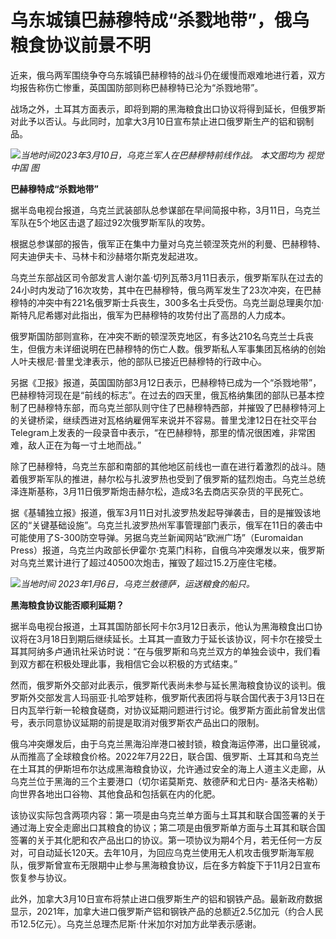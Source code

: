 # 乌东城镇巴赫穆特成“杀戮地带”，俄乌粮食协议前景不明

近来，俄乌两军围绕争夺乌东城镇巴赫穆特的战斗仍在缓慢而艰难地进行着，双方均报告称伤亡惨重，英国国防部则称巴赫穆特已沦为“杀戮地带”。

战场之外，土耳其方面表示，即将到期的黑海粮食出口协议将得到延长，但俄罗斯对此予以否认。与此同时，加拿大3月10日宣布禁止进口俄罗斯生产的铝和钢制品。

![](https://inews.gtimg.com/om_bt/Oydq_2beL0ZJSFTmpE6T16F287Fs12fV9_AkEOy86lKeUAA/1000)_当地时间2023年3月10日，乌克兰军人在巴赫穆特前线作战。
本文图均为 视觉中国 图_

**巴赫穆特成“杀戮地带”**

据半岛电视台报道，乌克兰武装部队总参谋部在早间简报中称，3月11日，乌克兰军队在5个地区击退了超过92次俄罗斯军队的攻势。

根据总参谋部的报告，俄军正在集中力量对乌克兰顿涅茨克州的利曼、巴赫穆特、阿夫迪伊夫卡、马林卡和沙赫塔尔斯克发起进攻。

乌克兰东部战区司令部发言人谢尔盖·切列瓦蒂3月11日表示，俄罗斯军队在过去的24小时内发动了16次攻势，其中在巴赫穆特，俄乌两军发生了23次冲突，在巴赫穆特的冲突中有221名俄罗斯士兵丧生，300多名士兵受伤。乌克兰副总理奥尔加·斯特凡尼希娜对此指出，俄军为巴赫穆特的攻势付出了高昂的人力成本。

俄罗斯国防部则宣称，在冲突不断的顿涅茨克地区，有多达210名乌克兰士兵丧生，但俄方未详细说明在巴赫穆特的伤亡人数。俄罗斯私人军事集团瓦格纳的创始人叶夫根尼·普里戈津表示，他的部队已接近巴赫穆特的行政中心。

另据《卫报》报道，英国国防部3月12日表示，巴赫穆特已成为一个“杀戮地带”，巴赫穆特河现在是“前线的标志”。在过去的四天里，俄瓦格纳集团的部队已基本控制了巴赫穆特东部，而乌克兰部队则守住了巴赫穆特西部，并摧毁了巴赫穆特河上的关键桥梁，继续西进对瓦格纳雇佣军来说并不容易。普里戈津12日在社交平台Telegram上发表的一段录音中表示，“在巴赫穆特，那里的情况很困难，非常困难，敌人正在为每一寸土地而战。”

除了巴赫穆特，乌克兰东部和南部的其他地区前线也一直在进行着激烈的战斗。随着俄罗斯军队的推进，赫尔松与扎波罗热也受到了俄罗斯的猛烈炮击。乌克兰总统泽连斯基称，3月11日俄罗斯炮击赫尔松，造成3名去商店买杂货的平民死亡。

据《基辅独立报》报道，俄军3月11日对扎波罗热发起导弹袭击，目的是摧毁该地区的“关键基础设施”。乌克兰扎波罗热州军事管理部门表示，俄军在11日的袭击中可能使用了S-300防空导弹。另据乌克兰新闻网站“欧洲广场”（Euromaidan
Press）报道，乌克兰内政部长伊霍尔·克莱门科称，自俄乌冲突爆发以来，俄罗斯对乌克兰累计进行了超过40500次炮击，摧毁了超过15.2万座住宅楼。

![](https://inews.gtimg.com/om_bt/Owy_xBQHnTpRMhLGfrmXvdrxosVCgBTUOzodHgIpTJMqgAA/1000)_当地时间
2023年1月6日，乌克兰敖德萨，运送粮食的船只。_

**黑海粮食协议能否顺利延期？**

据半岛电视台报道，土耳其国防部长阿卡尔3月12日表示，他认为黑海粮食出口协议将在3月18日到期后继续延长。土耳其一直致力于延长该协议，阿卡尔在接受土耳其阿纳多卢通讯社采访时说：“在与俄罗斯和乌克兰双方的单独会谈中，我们看到双方都在积极处理此事，我相信它会以积极的方式结束。”

然而，俄罗斯外交部对此表示，俄罗斯代表尚未参与延长黑海粮食协议的谈判。俄罗斯外交部发言人玛丽亚·扎哈罗娃称，俄罗斯代表团将与联合国代表于3月13日在日内瓦举行新一轮粮食磋商，对协议延期问题进行讨论。俄罗斯方面此前曾发出信号，表示同意协议延期的前提是取消对俄罗斯农产品出口的限制。

俄乌冲突爆发后，由于乌克兰黑海沿岸港口被封锁，粮食海运停滞，出口量锐减，从而推高了全球粮食价格。2022年7月22日，联合国、俄罗斯、土耳其和乌克兰在土耳其的伊斯坦布尔达成黑海粮食协议，允许通过安全的海上人道主义走廊，从乌克兰位于黑海的三个主要港口（切尔诺莫斯克、敖德萨和尤日内-
基洛夫格勒）向世界各地出口谷物、其他食品和包括氨在内的化肥。

该协议实际包含两项内容：第一项是由乌克兰单方面与土耳其和联合国签署的关于通过海上安全走廊出口其粮食的协议；第二项是由俄罗斯单方面与土耳其和联合国签署的关于其化肥和农产品出口的协议。第一项协议为期4个月，若无任何一方反对，可自动延长120天。去年10月，为回应乌克兰使用无人机攻击俄罗斯海军舰队，俄罗斯曾宣布无限期中止参与黑海粮食协议，后在多方斡旋下于11月2日宣布恢复参与协议。

此外，加拿大3月10日宣布将禁止进口俄罗斯生产的铝和钢铁产品。最新政府数据显示，2021年，加拿大进口俄罗斯产铝和钢铁产品的总额近2.5亿加元（约合人民币12.5亿元）。乌克兰总理杰尼斯·什米加尔对加方此举表示感谢。

